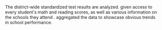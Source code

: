   The district-wide standardized test results are analyzed.
  given access to every student's math and reading scores, as well as various information on the schools they attend . 
  aggregated the data to showcase obvious trends in school performance.
